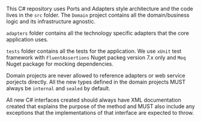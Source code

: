 This C# repository uses Ports and Adapters style architecture and the code lives in the `src` folder. The  `Domain` project contains all the domain/business logic and its infrastructure agnostic.

`adapters` folder contains all the technology specific adapters that the core application uses.

`tests` folder contains all the tests for the application. We use `xUnit` test framework with `FluentAssertions` Nuget packeg version 7.x only and `Moq` Nuget package for mocking dependencies. 

Domain projects are never allowed to reference adapters or web service porjects directly. All the new types defined in the domain projects MUST always be `internal` and `sealed` by default.

All new C# interfaces created should always have XML documentation created that explains the purpose of the method and MUST also include any exceptions that the implementations of that interface are expected to throw.
